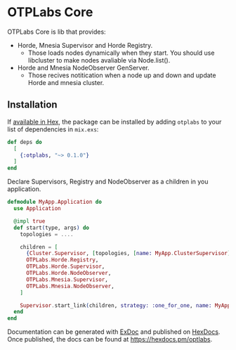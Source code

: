 # OTPLabs Core

OTPLabs Core is lib that provides:
- Horde, Mnesia Supervisor and Horde Registry.
  - Those loads nodes dynamically when they start. You should use libcluster to make nodes avaliable via Node.list().
- Horde and Mnesia NodeObserver GenServer.
  - Those recives notitication when a node up and down and update Horde and mnesia cluster.

## Installation

If [available in Hex](https://hex.pm/docs/publish), the package can be installed
by adding `otplabs` to your list of dependencies in `mix.exs`:

```elixir
def deps do
  [
    {:otplabs, "~> 0.1.0"}
  ]
end
```

Declare Supervisors, Registry and NodeObserver as a children in you application.

```elixir
defmodule MyApp.Application do
  use Application

  @impl true
  def start(type, args) do
    topologies = ....

    children = [
      {Cluster.Supervisor, [topologies, [name: MyApp.ClusterSupervisor]]},
      OTPLabs.Horde.Registry,
      OTPLabs.Horde.Supervisor,
      OTPLabs.Horde.NodeObserver,
      OTPLabs.Mnesia.Supervisor,
      OTPLabs.Mnesia.NodeObserver,
    ]

    Supervisor.start_link(children, strategy: :one_for_one, name: MyApp.Supervisor)
  end
end
```

Documentation can be generated with [ExDoc](https://github.com/elixir-lang/ex_doc)
and published on [HexDocs](https://hexdocs.pm). Once published, the docs can
be found at <https://hexdocs.pm/optlabs>.

